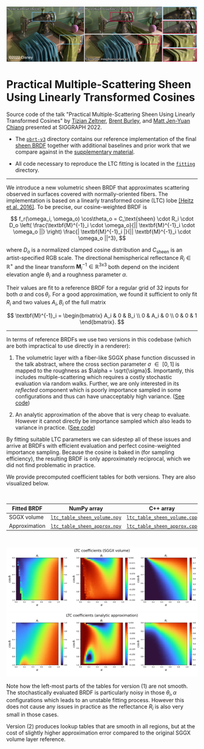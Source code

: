 <img src="https://github.com/tizian/ltc-sheen/raw/master/images/teaser.jpg" alt="Teaser">

# Practical Multiple-Scattering Sheen Using Linearly Transformed Cosines

Source code of the talk "Practical Multiple-Scattering Sheen Using Linearly Transformed Cosines" by [Tizian Zeltner](https://tizianzeltner.com/), [Brent Burley](https://www.linkedin.com/in/brent-burley-56972557), and [Matt Jen-Yuan Chiang](https://mattchiangvfx.com) presented at SIGGRAPH 2022.

* The [`pbrt-v3`](pbrt-v3) directory contains our reference implementation of the final [sheen BRDF](pbrt-v3/src/materials/sheenltc.cpp) together with additional baselines and prior work that we compare against in the [supplementary material](https://tizianzeltner.com/projects/Zeltner2022Practical/supplemental.pdf).

* All code necessary to reproduce the LTC fitting is located in the [`fitting`](fitting) directory.

---

We introduce a new volumetric sheen BRDF that approximates scattering observed in surfaces covered with normally-oriented fibers. The implementation is based on a linearly transformed cosine (LTC) lobe [[Heitz et al. 2016]](https://eheitzresearch.wordpress.com/415-2/). To be precise, our cosine-weighted BRDF is

$$
  f_r(\omega_i, \omega_o) \cos\theta_o = C_\text{sheen} \cdot R_i \cdot D_o
  \left( \frac{\textbf{M}^{-1}_i \cdot \omega_o}{|| \textbf{M}^{-1}_i \cdot \omega_o ||} \right)
  \frac{| \textbf{M}^{-1}_i |}{|| \textbf{M}^{-1}_i \cdot \omega_o ||^3},
$$

where $D_o$ <span></span>is a normalized clamped cosine distribution and $C_\text{sheen}$ <span></span>is an artist-specified RGB scale. The directional hemispherical reflectance $R_i \in \mathbb{R}^{+}$ <span></span>and the linear transform $\textbf{M}^{-1}_{i} \in \mathbb{R}^{3\text{x}3}$ <span></span>both depend on the incident elevation angle $\theta_i$ <span></span>and a roughness parameter $\alpha$.

Their values are fit to a reference BRDF for a regular grid of 32 inputs for both $\alpha$ <span></span>and $\cos\theta_i$. For a good approximation, we found it sufficient to only fit $R_i$ <span></span>and two values $A_i, B_i$ <span></span>of the full matrix

$$
  \textbf{M}^{-1}_i = \begin{bmatrix}
    A_i & 0 & B_i \\
    0 & A_i & 0 \\
    0 & 0 & 1
  \end{bmatrix}.
$$

---

In terms of reference BRDFs we use two versions in this codebase (which are both impractical to use directly in a renderer):

1. The volumetric layer with a fiber-like SGGX phase function discussed in the talk abstract, where the cross section parameter $\sigma \text{ }\in\text{ } [0, 1]$ <span></span>is mapped to the roughness as $\alpha = \sqrt{\sigma}$. Importantly, this includes multiple-scattering which requires a costly stochastic evaluation via random walks. Further, we are only interested in its _reflected_ component which is poorly importance sampled in some configurations and thus can have unacceptably high variance. ([See code](fitting/src/bsdfs/sheen_volume.h))

2. An analytic approximation of the above that is very cheap to evaluate. However it cannot directly be importance sampled which also leads to variance in practice. ([See code](fitting/src/bsdfs/sheen_approx.h))

By fitting suitable LTC parameters we can sidestep all of these issues and arrive at BRDFs with efficient evaluation and perfect cosine-weighted importance sampling. Because the cosine is baked in (for sampling efficiency), the resulting BRDF is only approximately reciprocal, which we did not find problematic in practice.

We provide precomputed coefficient tables for both versions. They are also visualized below.

<br>

| Fitted BRDF | NumPy array | C++ array |
| --- | --- | --- |
| SGGX volume   | [`ltc_table_sheen_volume.npy`](https://github.com/tizian/ltc-sheen/blob/master/fitting/python/data/ltc_table_sheen_volume.npy) | [`ltc_table_sheen_volume.cpp`](https://github.com/tizian/ltc-sheen/blob/master/fitting/python/data/ltc_table_sheen_volume.cpp) |
| Approximation | [`ltc_table_sheen_approx.npy`](https://github.com/tizian/ltc-sheen/blob/master/fitting/python/data/ltc_table_sheen_approx.npy) | [`ltc_table_sheen_approx.cpp`](https://github.com/tizian/ltc-sheen/blob/master/fitting/python/data/ltc_table_sheen_approx.cpp) |

<br>

<p align="center">
  <img src="https://github.com/tizian/ltc-sheen/raw/master/images/coeffs_volume.jpg" alt="LTC coefficients (volume)">
  <img src="https://github.com/tizian/ltc-sheen/raw/master/images/coeffs_approx.jpg" alt="LTC coefficients (analytic approximation)">
</p>

Note how the left-most parts of the tables for version (1) are not smooth. The stochastically evaluated BRDF is particularly noisy in those $\theta_i, \alpha$ <span></span> configurations which leads to an unstable fitting process. However this does not cause any issues in practice as the reflectance $R_i$ <span></span> is also very small in those cases.

Version (2) produces lookup tables that are smooth in all regions, but at the cost of slightly higher approximation error compared to the original SGGX volume layer reference.
